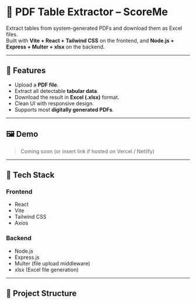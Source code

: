 # 📄 PDF Table Extractor – ScoreMe

Extract tables from system-generated PDFs and download them as Excel files.  
Built with **Vite + React + Tailwind CSS** on the frontend, and **Node.js + Express + Multer + xlsx** on the backend.

---

## 🚀 Features

- Upload a **PDF file**.
- Extract all detectable **tabular data**.
- Download the result in **Excel (.xlsx)** format.
- Clean UI with responsive design.
- Supports most **digitally generated PDFs**.

---

## 🖼️ Demo

> Coming soon (or insert link if hosted on Vercel / Netlify)

---

## 🧱 Tech Stack

### Frontend
- React
- Vite
- Tailwind CSS
- Axios

### Backend
- Node.js
- Express.js
- Multer (file upload middleware)
- xlsx (Excel file generation)

---

## 📁 Project Structure

